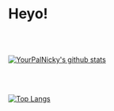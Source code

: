 # Heyo!

<br>
<br>

[![YourPalNicky's github stats](https://github-readme-stats.vercel.app/api?username=YourPalNicky&count_private=true)](https://github.com/anuraghazra/github-readme-stats)

<br>
<br>

[![Top Langs](https://github-readme-stats.vercel.app/api/top-langs/?username=YourPalNicky&count_private=true&layout=compact)](https://github.com/anuraghazra/github-readme-stats)